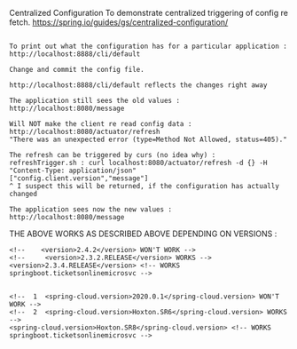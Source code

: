 Centralized Configuration
To demonstrate centralized triggering of config re fetch.
https://spring.io/guides/gs/centralized-configuration/
~~~~~~~~~~~~~~~~~~~~~~~~~~~~~~~~~~~~~~~~~~~~~~~~~~~~~~~~~

To print out what the configuration has for a particular application :
http://localhost:8888/cli/default

Change and commit the config file.

http://localhost:8888/cli/default reflects the changes right away

The application still sees the old values :
http://localhost:8080/message

Will NOT make the client re read config data :
http://localhost:8080/actuator/refresh
"There was an unexpected error (type=Method Not Allowed, status=405)."

The refresh can be triggered by curs (no idea why) :
refreshTrigger.sh : curl localhost:8080/actuator/refresh -d {} -H "Content-Type: application/json"
["config.client.version","message"]
^ I suspect this will be returned, if the configuration has actually changed

The application sees now the new values :
http://localhost:8080/message

~~~~~~~~~~~~~~~~~~~~~~~~~~~~~~~~~~~~~~~~~~~~~~~~~~~~~~~~~
THE ABOVE WORKS AS DESCRIBED ABOVE DEPENDING ON VERSIONS :
 
    <!--    <version>2.4.2</version> WON'T WORK -->
    <!--     <version>2.3.2.RELEASE</version> WORKS -->
    <version>2.3.4.RELEASE</version> <!-- WORKS springboot.ticketsonlinemicrosvc -->


    <!--  1  <spring-cloud.version>2020.0.1</spring-cloud.version> WON'T WORK -->
    <!--  2  <spring-cloud.version>Hoxton.SR6</spring-cloud.version> WORKS -->
    <spring-cloud.version>Hoxton.SR8</spring-cloud.version> <!-- WORKS springboot.ticketsonlinemicrosvc -->
~~~~~~~~~~~~~~~~~~~~~~~~~~~~~~~~~~~~~~~~~~~~~~~~~~~~~~~~~
